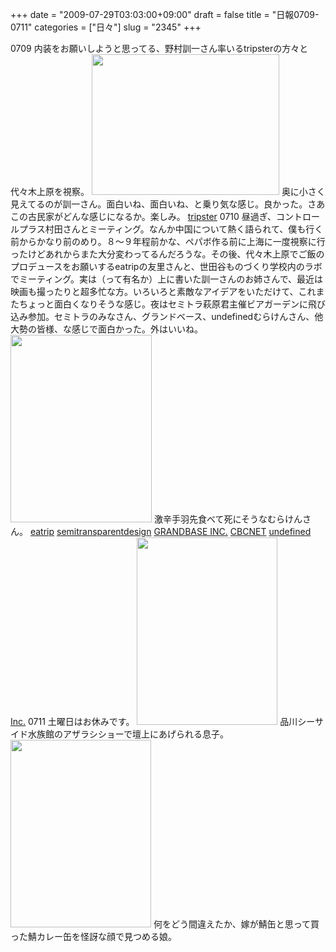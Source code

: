 +++
date = "2009-07-29T03:03:00+09:00"
draft = false
title = "日報0709-0711"
categories = ["日々"]
slug = "2345"
+++

0709
内装をお願いしようと思ってる、野村訓一さん率いるtripsterの方々と代々木上原を視察。
<a href="http://ieiriblog.img.jugem.jp/20090729_570218.jpg"><img src="http://ieiriblog.img.jugem.jp/20090729_570218_t.jpg" width="300" height="225" alt="" class="pict" /></a>
奥に小さく見えてるのが訓一さん。面白いね、面白いね、と乗り気な感じ。良かった。さあこの古民家がどんな感じになるか。楽しみ。
<a href="http://www.tripsters.net/" target="_blank">tripster</a>
0710
昼過ぎ、コントロールプラス村田さんとミーティング。なんか中国について熱く語られて、僕も行く前からかなり前のめり。８～９年程前かな、ペパボ作る前に上海に一度視察に行ったけどあれからまた大分変わってるんだろうな。その後、代々木上原でご飯のプロデュースをお願いするeatripの友里さんと、世田谷ものづくり学校内のラボでミーティング。実は（って有名か）上に書いた訓一さんのお姉さんで、最近は映画も撮ったりと超多忙な方。いろいろと素敵なアイデアをいただけて、これまたちょっと面白くなりそうな感じ。夜はセミトラ萩原君主催ビアガーデンに飛び込み参加。セミトラのみなさん、グランドベース、undefinedむらけんさん、他大勢の皆様、な感じで面白かった。外はいいね。
<a href="http://ieiriblog.img.jugem.jp/20090729_570220.jpg"><img src="http://ieiriblog.img.jugem.jp/20090729_570220_t.jpg" width="226" height="300" alt="" class="pict" /></a>
激辛手羽先食べて死にそうなむらけんさん。
<a href="http://www.babajiji.com/eatrip/" target="_blank">eatrip</a>
<a href="http://rss.semitransparentdesign.com/" target="_blank">semitransparentdesign</a>
<a href="http://www.grandbase.jp/" target="_blank">GRANDBASE INC.</a>
<a href="http://www.cbc-net.com/" target="_blank">CBCNET</a>
<a href="http://www.undefined.co.jp/" target="_blank">undefined Inc.</a>
0711
土曜日はお休みです。
<a href="http://ieiriblog.img.jugem.jp/20090729_570221.jpg"><img src="http://ieiriblog.img.jugem.jp/20090729_570221_t.jpg" width="225" height="300" alt="" class="pict" /></a>
品川シーサイド水族館のアザラシショーで壇上にあげられる息子。
<a href="http://ieiriblog.img.jugem.jp/20090729_570222.jpg"><img src="http://ieiriblog.img.jugem.jp/20090729_570222_t.jpg" width="225" height="300" alt="" class="pict" /></a>
何をどう間違えたか、嫁が鯖缶と思って買った鯖カレー缶を怪訝な顔で見つめる娘。
